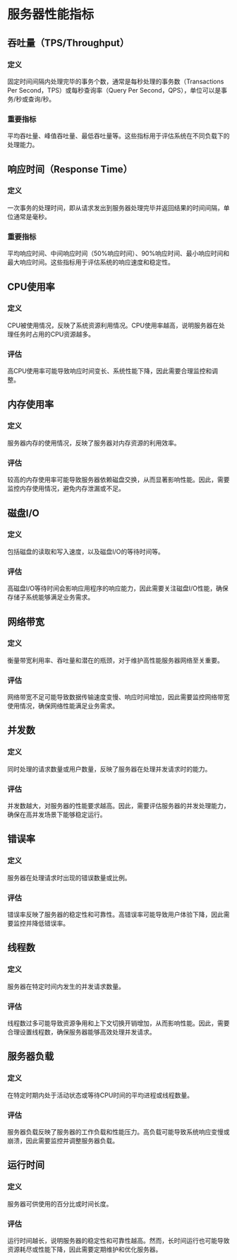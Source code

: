 # 服务器性能指标

## 吞吐量（TPS/Throughput）
### 定义
固定时间间隔内处理完毕的事务个数，通常是每秒处理的事务数（Transactions Per Second，TPS）或每秒查询率（Query Per Second，QPS），单位可以是事务/秒或查询/秒。
### 重要指标
平均吞吐量、峰值吞吐量、最低吞吐量等。这些指标用于评估系统在不同负载下的处理能力。

## 响应时间（Response Time）
### 定义
一次事务的处理时间，即从请求发出到服务器处理完毕并返回结果的时间间隔，单位通常是毫秒。
### 重要指标
平均响应时间、中间响应时间（50%响应时间）、90%响应时间、最小响应时间和最大响应时间。这些指标用于评估系统的响应速度和稳定性。

## CPU使用率
### 定义
CPU被使用情况，反映了系统资源利用情况。CPU使用率越高，说明服务器在处理任务时占用的CPU资源越多。
### 评估
高CPU使用率可能导致响应时间变长、系统性能下降，因此需要合理监控和调整。

## 内存使用率
### 定义
服务器内存的使用情况，反映了服务器对内存资源的利用效率。
### 评估
较高的内存使用率可能导致服务器依赖磁盘交换，从而显著影响性能。因此，需要监控内存使用情况，避免内存泄漏或不足。

## 磁盘I/O
### 定义
包括磁盘的读取和写入速度，以及磁盘I/O的等待时间等。
### 评估
高磁盘I/O等待时间会影响应用程序的响应能力，因此需要关注磁盘I/O性能，确保存储子系统能够满足业务需求。

## 网络带宽
### 定义
衡量带宽利用率、吞吐量和潜在的瓶颈，对于维护高性能服务器网络至关重要。
### 评估
网络带宽不足可能导致数据传输速度变慢、响应时间增加，因此需要监控网络带宽使用情况，确保网络性能满足业务需求。

## 并发数
### 定义
同时处理的请求数量或用户数量，反映了服务器在处理并发请求时的能力。
### 评估
并发数越大，对服务器的性能要求越高。因此，需要评估服务器的并发处理能力，确保在高并发场景下能够稳定运行。

## 错误率
### 定义
服务器在处理请求时出现的错误数量或比例。
### 评估
错误率反映了服务器的稳定性和可靠性。高错误率可能导致用户体验下降，因此需要监控并降低错误率。

## 线程数
### 定义
服务器在特定时间内发生的并发请求数量。
### 评估
线程数过多可能导致资源争用和上下文切换开销增加，从而影响性能。因此，需要合理设置线程数，确保服务器能够高效处理并发请求。

## 服务器负载
### 定义
在特定时期内处于活动状态或等待CPU时间的平均进程或线程数量。
### 评估
服务器负载反映了服务器的工作负载和性能压力。高负载可能导致系统响应变慢或崩溃，因此需要监控并调整服务器负载。

## 运行时间
### 定义
服务器可供使用的百分比或时间长度。
### 评估
运行时间越长，说明服务器的稳定性和可靠性越高。然而，长时间运行也可能导致资源耗尽或性能下降，因此需要定期维护和优化服务器。